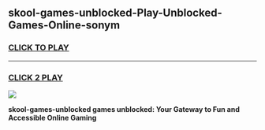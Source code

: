 
## skool-games-unblocked-Play-Unblocked-Games-Online-sonym
<h3>
<a href="https://premium76.site?title=skool-games-unblocked&ref=25A">CLICK TO PLAY</a></h3>
<hr>

<h3>
<a href="https://premium76.site?title=skool-games-unblocked&ref=25A">CLICK 2 PLAY</a>
  
</h3>

<a href="https://premium76.site?title=skool-games-unblocked&ref=25A"><img src="https://clearcache.store/games.png"></a>


**skool-games-unblocked games unblocked: Your Gateway to Fun and Accessible Online Gaming**
